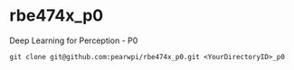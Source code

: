 # rbe474x_p0
Deep Learning for Perception - P0

`git clone git@github.com:pearwpi/rbe474x_p0.git <YourDirectoryID>_p0`
